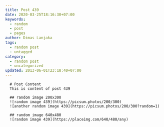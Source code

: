 ```yaml
---
title: Post 439
date: 2020-03-25T18:16:30+07:00
keywords:
  - random
  - post
  - pages
author: Dimas Lanjaka
tags:
  - random post
  - untagged
category:
  - random post
  - uncategorized
updated: 2013-06-01T23:18:40+07:00
---
```


      # Post Content
      This is content of post 439

      ## random image 200x300
      ![random image 439](https://picsum.photos/200/300)
      ![another random image 439](https://picsum.photos/200/300?random=1)

      ## random image 640x480
      ![random image 439](https://placeimg.com/640/480/any)
      